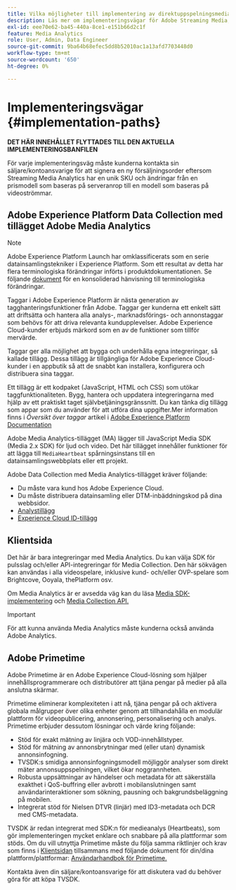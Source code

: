 ```yaml
---
title: Vilka möjligheter till implementering av direktuppspelningsmedia finns?
description: Läs mer om implementeringsvägar för Adobe Streaming Media, inklusive Adobe Experience Platform Data Collection.
exl-id: eee70e62-ba45-440a-8ce1-e151b66d2c1f
feature: Media Analytics
role: User, Admin, Data Engineer
source-git-commit: 9ba64b68efec5dd8b52010ac1a13afd7703448d0
workflow-type: tm+mt
source-wordcount: '650'
ht-degree: 0%

---
```


# Implementeringsvägar {#implementation-paths}

**DET HÄR INNEHÅLLET FLYTTADES TILL DEN AKTUELLA IMPLEMENTERINGSBANFILEN**

För varje implementeringsväg måste kunderna kontakta sin säljare/kontoansvarige för att signera en ny försäljningsorder eftersom Streaming Media Analytics har en unik SKU och ändringar från en prismodell som baseras på serveranrop till en modell som baseras på videoströmmar.

## Adobe Experience Platform Data Collection med tillägget Adobe Media Analytics

>[!NOTE]
>Adobe Experience Platform Launch har omklassificerats som en serie datainsamlingstekniker i Experience Platform. Som ett resultat av detta har flera terminologiska förändringar införts i produktdokumentationen. Se följande [dokument](https://experienceleague.adobe.com/docs/experience-platform/tags/term-updates.html?lang=en) för en konsoliderad hänvisning till terminologiska förändringar.


Taggar i Adobe Experience Platform är nästa generation av tagghanteringsfunktioner från Adobe. Taggar ger kunderna ett enkelt sätt att driftsätta och hantera alla analys-, marknadsförings- och annonstaggar som behövs för att driva relevanta kundupplevelser. Adobe Experience Cloud-kunder erbjuds märkord som en av de funktioner som tillför mervärde.

Taggar ger alla möjlighet att bygga och underhålla egna integreringar, så kallade tillägg. Dessa tillägg är tillgängliga för Adobe Experience Cloud-kunder i en appbutik så att de snabbt kan installera, konfigurera och distribuera sina taggar.

Ett tillägg är ett kodpaket (JavaScript, HTML och CSS) som utökar taggfunktionaliteten. Bygg, hantera och uppdatera integreringarna med hjälp av ett praktiskt taget självbetjäningsgränssnitt. Du kan tänka dig tillägg som appar som du använder för att utföra dina uppgifter.Mer information finns i *Översikt över taggar* artikel i [Adobe Experience Platform Documentation](https://experienceleague.adobe.com/docs/experience-platform/tags/home.html)

Adobe Media Analytics-tillägget (MA) lägger till JavaScript Media SDK (Media 2.x SDK) för ljud och video. Det här tillägget innehåller funktioner för att lägga till `MediaHeartbeat` spårningsinstans till en datainsamlingswebbplats eller ett projekt.

Adobe Data Collection med Media Analytics-tillägget kräver följande:
* Du måste vara kund hos Adobe Experience Cloud.
* Du måste distribuera datainsamling eller DTM-inbäddningskod på dina webbsidor.
* [Analystillägg](https://experienceleague.adobe.com/docs/experience-platform/tags/extensions/adobe/analytics/overview.html)
* [Experience Cloud ID-tillägg](https://experienceleague.adobe.com/docs/experience-platform/tags/extensions/adobe/id-service/overview.html)


## Klientsida

Det här är bara integreringar med Media Analytics. Du kan välja SDK för pulsslag och/eller API-integreringar för Media Collection. Den här sökvägen kan användas i alla videospelare, inklusive kund- och/eller OVP-spelare som Brightcove, Ooyala, thePlatform osv.

Om Media Analytics är er avsedda väg kan du läsa [Media SDK-implementering](/help/legacy/setup/legacy-setup-overview.md) och [Media Collection API.](/help/implementation/media-collection-api/mc-api-overview.md)

>[!IMPORTANT]
>För att kunna använda Media Analytics måste kunderna också använda Adobe Analytics.

## Adobe Primetime

Adobe Primetime är en Adobe Experience Cloud-lösning som hjälper innehållsprogrammerare och distributörer att tjäna pengar på medier på alla anslutna skärmar.

Primetime eliminerar komplexiteten i att nå, tjäna pengar på och aktivera globala målgrupper över olika enheter genom att tillhandahålla en modulär plattform för videopublicering, annonsering, personalisering och analys. Primetime erbjuder dessutom lösningar och värde kring följande:

* Stöd för exakt mätning av linjära och VOD-innehållstyper.
* Stöd för mätning av annonsbrytningar med (eller utan) dynamisk annonsinfogning.
* TVSDK:s smidiga annonsinfogningsmodell möjliggör analyser som direkt mäter annonsuppspelningen, vilket ökar noggrannheten.
* Robusta uppsättningar av händelser och metadata för att säkerställa exakthet i QoS-buffring eller avbrott i mobilanslutningen samt användarinteraktioner som sökning, pausning och bakgrundsbeläggning på mobilen.
* Integrerat stöd för Nielsen DTVR (linjär) med ID3-metadata och DCR med CMS-metadata.


TVSDK är redan integrerat med SDK:n för medieanalys (Heartbeats), som gör implementeringen mycket enklare och snabbare på alla plattformar som stöds. Om du vill utnyttja Primetime måste du följa samma riktlinjer och krav som finns i [Klientsidan](/help/legacy/intro-to-ava/implementation-paths/client-side-path.md) tillsammans med följande dokument för din/dina plattform/plattformar: [Användarhandbok för Primetime.](https://helpx.adobe.com/se/primetime/user-guide.html)

Kontakta även din säljare/kontoansvarige för att diskutera vad du behöver göra för att köpa TVSDK.
